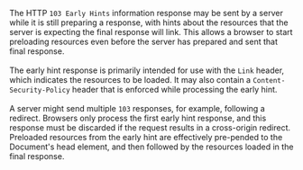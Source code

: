 The HTTP `103 Early Hints` information response may be sent by a server while it is still
preparing a response, with hints
about the resources that the server is expecting the final response will link.
This allows a browser to start preloading resources even before the server has prepared and sent that final response.
<br /><br />
The early hint response is primarily intended for use with the `Link` header, which indicates the
resources to be loaded.
It may also contain a `Content-Security-Policy` header that is enforced while processing the
early hint.
<br /><br />
A server might send multiple `103` responses, for example, following a redirect. Browsers only
process the first early
hint response, and this response must be discarded if the request results in a cross-origin redirect. Preloaded
resources from the early hint are effectively pre-pended to the Document's head element, and then followed by the
resources loaded in the final response.
